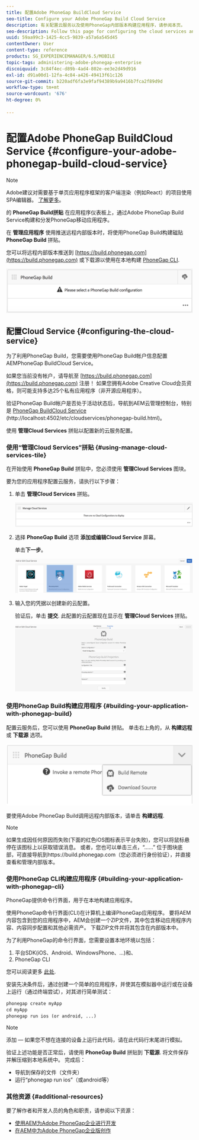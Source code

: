 ```yaml
---
title: 配置Adobe PhoneGap BuildCloud Service
seo-title: Configure your Adobe PhoneGap Build Cloud Service
description: 有关配置云服务以及使用PhoneGap内部版本构建应用程序，请参阅本页。
seo-description: Follow this page for configuring the cloud services and building your application with PhoneGap build.
uuid: 59aa99c3-1425-4cc5-9839-a57a6a545d45
contentOwner: User
content-type: reference
products: SG_EXPERIENCEMANAGER/6.5/MOBILE
topic-tags: administering-adobe-phonegap-enterprise
discoiquuid: 3c84f4ec-d89b-4ad4-802e-ee3e2d49d916
exl-id: d91a00d1-12fa-4c84-a426-49413f61c126
source-git-commit: b220adf6fa3e9faf94389b9a9416b7fca2f89d9d
workflow-type: tm+mt
source-wordcount: '676'
ht-degree: 0%

---
```


# 配置Adobe PhoneGap BuildCloud Service {#configure-your-adobe-phonegap-build-cloud-service}

>[!NOTE]
>
>Adobe建议对需要基于单页应用程序框架的客户端渲染（例如React）的项目使用SPA编辑器。 [了解更多](/help/sites-developing/spa-overview.md)。

的 **PhoneGap Build拼贴** 在应用程序仪表板上，通过Adobe PhoneGap Build Service构建和分发PhoneGap移动应用程序。

在 **管理应用程序** 使用推送远程内部版本时，将使用PhoneGap Build构建磁贴 **PhoneGap Build** 拼贴。

您可以将远程内部版本推送到 [https://build.phonegap.com](https://build.phonegap.com) 或下载源以使用在本地构建 [PhoneGap CLI](https://docs.phonegap.com/references/phonegap-cli/).

![PhoneGap Build拼贴](assets/chlimage_1-60.png)

## 配置Cloud Service {#configuring-the-cloud-service}

为了利用PhoneGap Build，您需要使用PhoneGap Build帐户信息配置AEMPhoneGap BuildCloud Service。

如果您当前没有帐户，请导航至 [https://build.phonegap.com](https://build.phonegap.com) 注册！ 如果您拥有Adobe Creative Cloud会员资格，则可能支持多达25个私有应用程序（非开源应用程序）。

验证PhoneGap Build帐户是否处于活动状态后，导航到AEM云管理控制台，特别是 [PhoneGap BuildCloud Service](http://localhost:4502/etc/cloudservices/phonegap-build.html) (http://localhost:4502/etc/cloudservices/phonegap-build.html)。

使用 **管理Cloud Services** 拼贴以配置新的云服务配置。

### 使用“管理Cloud Services”拼贴 {#using-manage-cloud-services-tile}

在开始使用 **PhoneGap Build** 拼贴中，您必须使用 **管理Cloud Services** 图块。

要为您的应用程序配置云服务，请执行以下步骤：

1. 单击 **管理Cloud Services** 拼贴。

   ![chlimage_1-61](assets/chlimage_1-61.png)

1. 选择 **PhoneGap Build** 选项 **添加或编辑Cloud Service** 屏幕。

   单击&#x200B;**下一步**。

   ![chlimage_1-62](assets/chlimage_1-62.png)

1. 输入您的凭据以创建新的云配置。

   验证后，单击 **提交**. 此配置的云配置现在显示在 **管理Cloud Services** 拼贴。

   ![chlimage_1-63](assets/chlimage_1-63.png)

### 使用PhoneGap Build构建应用程序 {#building-your-application-with-phonegap-build}

配置云服务后，您可以使用 **PhoneGap Build** 拼贴。 单击右上角的，从 **构建远程** 或 **下载源** 选项。

![chlimage_1-64](assets/chlimage_1-64.png)

要使用Adobe PhoneGap Build调用远程内部版本，请单击 **构建远程**.

>[!NOTE]
>
>如果生成因任何原因而失败(下面的红色iOS图标表示平台失败)，您可以将鼠标悬停在该图标上以获取错误消息。 或者，您也可以单击三点，“……” 位于图块底部，可直接导航到https://build.phonegap.com（您必须进行身份验证），并直接查看和管理内部版本。

### 使用PhoneGap CLI构建应用程序 {#building-your-application-with-phonegap-cli}

PhoneGap提供命令行界面，用于在本地构建应用程序。

使用PhoneGap命令行界面(CLI)在计算机上编译PhoneGap应用程序。 要将AEM内容包含到您的应用程序中，AEM会创建一个ZIP文件，其中包含移动应用程序内容、内容同步配置和其他必需资产。 下载ZIP文件并将其包含在内部版本中。

为了利用PhoneGap的命令行界面，您需要设置本地环境以包括：

1. 平台SDK(iOS、Android、WindowsPhone、...)和、
1. PhoneGap CLI

您可以阅读更多 [此处](https://docs.phonegap.com/references/phonegap-cli/).

安装先决条件后，通过创建一个简单的应用程序，并使其在模拟器中运行或在设备上运行（通过终端尝试），对其进行简单测试：

```xml
phonegap create myApp
cd myApp
phonegap run ios (or android, ...)
```

>[!NOTE]
>
>添加 — 如果您不想在连接的设备上运行此代码，请在此代码行末尾进行模拟。

验证上述功能是否正常后，请使用 **PhoneGap Build** 拼贴到 **下载源**. 将文件保存并解压缩到本地系统中。 完成后：

* 导航到保存的文件（文件夹）
* 运行“phonegap run ios”（或android等）

### 其他资源 {#additional-resources}

要了解作者和开发人员的角色和职责，请参阅以下资源：

* [使用AEM为Adobe PhoneGap企业进行开发](/help/mobile/developing-in-phonegap.md)
* [在AEM中为Adobe PhoneGap企业版创作](/help/mobile/phonegap.md)

